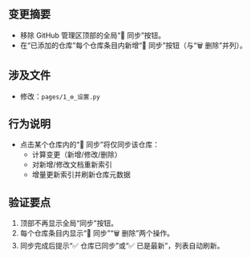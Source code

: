 ## 变更摘要

- 移除 GitHub 管理区顶部的全局“🔄 同步”按钮。
- 在“已添加的仓库”每个仓库条目内新增“🔄 同步”按钮（与“🗑️ 删除”并列）。

## 涉及文件

- 修改：`pages/1_⚙️_设置.py`

## 行为说明

- 点击某个仓库内的“🔄 同步”将仅同步该仓库：
  - 计算变更（新增/修改/删除）
  - 对新增/修改文档重新索引
  - 增量更新索引并刷新仓库元数据

## 验证要点

1. 顶部不再显示全局“同步”按钮。
2. 每个仓库条目内显示“🔄 同步”“🗑️ 删除”两个操作。
3. 同步完成后提示“✅ 仓库已同步”或“✅ 已是最新”，列表自动刷新。


